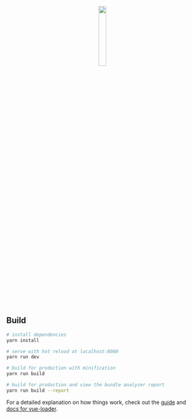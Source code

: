 <p align="center"><img width="20%"src="https://raw.githubusercontent.com/devswert/itsmybirthday-today-front/master/src/assets/logo.png"></p>

## Build

``` bash
# install dependencies
yarn install

# serve with hot reload at localhost:8080
yarn run dev

# build for production with minification
yarn run build

# build for production and view the bundle analyzer report
yarn run build --report
```

For a detailed explanation on how things work, check out the [guide](http://vuejs-templates.github.io/webpack/) and [docs for vue-loader](http://vuejs.github.io/vue-loader).
